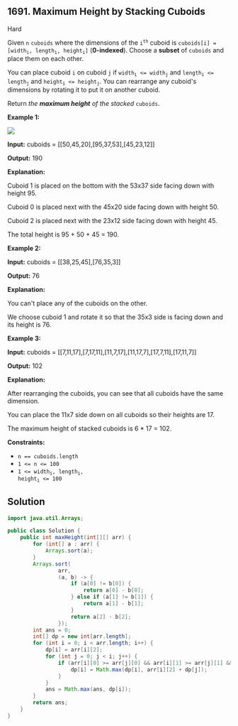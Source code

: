 ## 1691\. Maximum Height by Stacking Cuboids

Hard

Given `n` `cuboids` where the dimensions of the <code>i<sup>th</sup></code> cuboid is <code>cuboids[i] = [width<sub>i</sub>, length<sub>i</sub>, height<sub>i</sub>]</code> (**0-indexed**). Choose a **subset** of `cuboids` and place them on each other.

You can place cuboid `i` on cuboid `j` if <code>width<sub>i</sub> <= width<sub>j</sub></code> and <code>length<sub>i</sub> <= length<sub>j</sub></code> and <code>height<sub>i</sub> <= height<sub>j</sub></code>. You can rearrange any cuboid's dimensions by rotating it to put it on another cuboid.

Return _the **maximum height** of the stacked_ `cuboids`.

**Example 1:**

**![](https://assets.leetcode.com/uploads/2019/10/21/image.jpg)**

**Input:** cuboids = [[50,45,20],[95,37,53],[45,23,12]]

**Output:** 190

**Explanation:**

Cuboid 1 is placed on the bottom with the 53x37 side facing down with height 95.

Cuboid 0 is placed next with the 45x20 side facing down with height 50.

Cuboid 2 is placed next with the 23x12 side facing down with height 45.

The total height is 95 + 50 + 45 = 190.

**Example 2:**

**Input:** cuboids = [[38,25,45],[76,35,3]]

**Output:** 76

**Explanation:**

You can't place any of the cuboids on the other.

We choose cuboid 1 and rotate it so that the 35x3 side is facing down and its height is 76.

**Example 3:**

**Input:** cuboids = [[7,11,17],[7,17,11],[11,7,17],[11,17,7],[17,7,11],[17,11,7]]

**Output:** 102

**Explanation:**

After rearranging the cuboids, you can see that all cuboids have the same dimension.

You can place the 11x7 side down on all cuboids so their heights are 17.

The maximum height of stacked cuboids is 6 \* 17 = 102.

**Constraints:**

*   `n == cuboids.length`
*   `1 <= n <= 100`
*   <code>1 <= width<sub>i</sub>, length<sub>i</sub>, height<sub>i</sub> <= 100</code>

## Solution

```java
import java.util.Arrays;

public class Solution {
    public int maxHeight(int[][] arr) {
        for (int[] a : arr) {
            Arrays.sort(a);
        }
        Arrays.sort(
                arr,
                (a, b) -> {
                    if (a[0] != b[0]) {
                        return a[0] - b[0];
                    } else if (a[1] != b[1]) {
                        return a[1] - b[1];
                    }
                    return a[2] - b[2];
                });
        int ans = 0;
        int[] dp = new int[arr.length];
        for (int i = 0; i < arr.length; i++) {
            dp[i] = arr[i][2];
            for (int j = 0; j < i; j++) {
                if (arr[i][0] >= arr[j][0] && arr[i][1] >= arr[j][1] && arr[i][2] >= arr[j][2]) {
                    dp[i] = Math.max(dp[i], arr[i][2] + dp[j]);
                }
            }
            ans = Math.max(ans, dp[i]);
        }
        return ans;
    }
}
```